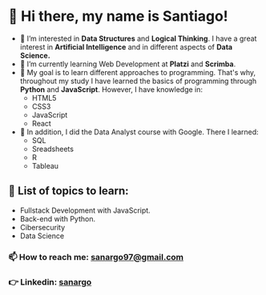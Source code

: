 # 👋 Hi there, my name is Santiago!
- 👀 I’m interested in **Data Structures** and **Logical Thinking**. I have a great interest in **Artificial Intelligence** and in different aspects of **Data Science.**
- 🌱 I’m currently learning Web Development at **Platzi** and **Scrimba**.
- 🌟 My goal is to learn different approaches to programming. That's why, throughout my study I have learned the basics of programming through **Python** and **JavaScript**. However, I have knowledge in:
  - HTML5
  - CSS3
  - JavaScript
  - React
- 🧮 In addition, I did the Data Analyst course with Google. There I learned:
  - SQL
  - Sreadsheets
  - R
  - Tableau  
## 💞️ List of topics to learn:
  - Fullstack Development with JavaScript.
  - Back-end with Python.
  - Cibersecurity
  - Data Science
### 📫 How to reach me: <sanargo97@gmail.com>
### 👉 Linkedin: [sanargo](https://www.linkedin.com/in/santiago-arias-590abb238/)

<!---
sanargo/sanargo is a ✨ special ✨ repository because its `README.md` (this file) appears on your GitHub profile.
You can click the Preview link to take a look at your changes.
--->
